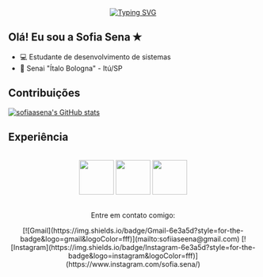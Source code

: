<div align="center">
  <a href="https://git.io/typing-svg">
    <img src="https://readme-typing-svg.demolab.com?font=Fira+Code&weight=500&size=22&pause=1000&color=ff7ea7&center=true&vCenter=true&random=false&width=524&lines=+Bem+vindo+ao+meu+perfil!" alt="Typing SVG">
  </a>
</div>
<img align="center" alt="" src="./src/header-gif.gif">


## Olá! Eu sou a Sofia Sena ✭
-  💻 Estudante de desenvolvimento de sistemas
-  📍 Senai "Ítalo Bologna" - Itú/SP

## Contribuições
[![sofiaasena's GitHub stats](https://github-readme-stats.vercel.app/api?username=sofiaasena&show_icons=true&theme=omni)](https://github.com/malluaguilar/github-readme-stats)


 ## Experiência
<div align="center" style="display: inline_block"><br>
<img width="70" src="https://cdn.jsdelivr.net/gh/devicons/devicon@latest/icons/python/python-original.svg" />
<img width="70" src="https://cdn.jsdelivr.net/gh/devicons/devicon@latest/icons/html5/html5-original.svg" />
<img width="70" src="https://cdn.jsdelivr.net/gh/devicons/devicon@latest/icons/css3/css3-original.svg" />

## 
<p>Entre em contato comigo:</p>
  [![Gmail](https://img.shields.io/badge/Gmail-6e3a5d?style=for-the-badge&logo=gmail&logoColor=fff)](mailto:sofiiaseena@gmail.com)
  [![Instagram](https://img.shields.io/badge/Instagram-6e3a5d?style=for-the-badge&logo=instagram&logoColor=fff)](https://www.instagram.com/sofia.sena/)





